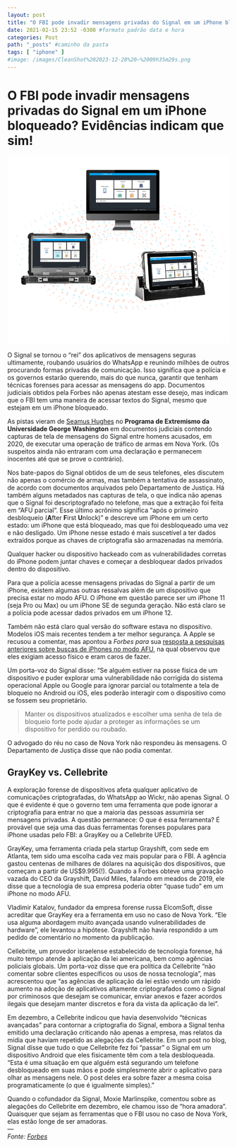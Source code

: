 ```yaml
---
layout: post
title: "O FBI pode invadir mensagens privadas do Signal em um iPhone bloqueado? Evidências indicam que sim!" #titulo para a barra de enderecos
date: 2021-02-15 23:52 -0300 #formato padrão data e hora
categories: Post
path: "_posts" #caminho da pasta
tags: [ "iphone" ]
#image: /images/CleanShot%202023-12-28%20—%2009h35m29s.png
---
```


# O FBI pode invadir mensagens privadas do Signal em um iPhone bloqueado? Evidências indicam que sim!
![pix](/images/ufed-featured-3.png)


O Signal se tornou o “rei” dos aplicativos de mensagens seguras ultimamente, roubando usuários do WhatsApp e reunindo milhões de outros procurando formas privadas de comunicação. Isso significa que a polícia e os governos estarão querendo, mais do que nunca, garantir que tenham técnicas forenses para acessar as mensagens do app. Documentos judiciais obtidos pela Forbes não apenas atestam esse desejo, mas indicam que o FBI tem uma maneira de acessar textos do Signal, mesmo que estejam em um iPhone bloqueado.  

As pistas vieram de [Seamus Hughes](https://twitter.com/SeamusHughes) no **Programa de Extremismo da Universidade George Washington** em documentos judiciais contendo capturas de tela de mensagens do Signal entre homens acusados, em 2020, de executar uma operação de tráfico de armas em Nova York. (Os suspeitos ainda não entraram com uma declaração e permanecem inocentes até que se prove o contrário). 

Nos bate-papos do Signal obtidos de um de seus telefones, eles discutem não apenas o comércio de armas, mas também a tentativa de assassinato, de acordo com documentos arquivados pelo Departamento de Justiça. Há também alguns metadados nas capturas de tela, o que indica não apenas que o Signal foi descriptografado no telefone, mas que a extração foi feita em “AFU parcial”. Esse último acrônimo significa “após o primeiro desbloqueio (**A**fter **F**irst **U**nlock)” e descreve um iPhone em um certo estado: um iPhone que está bloqueado, mas que foi desbloqueado uma vez e não desligado. Um iPhone nesse estado é mais suscetível a ter dados extraídos porque as chaves de criptografia são armazenadas na memória. 

Qualquer hacker ou dispositivo hackeado com as vulnerabilidades corretas do iPhone podem juntar chaves e começar a desbloquear dados privados dentro do dispositivo.

Para que a polícia acesse mensagens privadas do Signal a partir de um iPhone, existem algumas outras ressalvas além de um dispositivo que precisa estar no modo AFU. O iPhone em questão parece ser um iPhone 11 (seja Pro ou Max) ou um iPhone SE de segunda geração. Não está claro se a polícia pode acessar dados privados em um iPhone 12. 

Também não está claro qual versão do software estava no dispositivo. Modelos iOS mais recentes tendem a ter melhor segurança. A Apple se recusou a comentar, mas apontou a _Forbes para_ sua [resposta a pesquisas anteriores sobre buscas de iPhones no modo AFU](https://www.wired.com/story/smartphone-encryption-law-enforcement-tools/ "https://www.wired.com/story/smartphone-encryption-law-enforcement-tools/"), na qual observou que eles exigiam acesso físico e eram caros de fazer.  

Um porta-voz do Signal disse: “Se alguém estiver na posse física de um dispositivo e puder explorar uma vulnerabilidade não corrigida do sistema operacional Apple ou Google para ignorar parcial ou totalmente a tela de bloqueio no Android ou iOS, eles poderão interagir com o dispositivo como se fossem seu proprietário.  

>Manter os dispositivos atualizados e escolher uma senha de tela de bloqueio forte pode ajudar a proteger as informações se um dispositivo for perdido ou roubado.  

O advogado do réu no caso de Nova York não respondeu às mensagens. O Departamento de Justiça disse que não podia comentar.

## GrayKey vs. Cellebrite

A exploração forense de dispositivos afeta qualquer aplicativo de comunicações criptografadas, do WhatsApp ao Wickr, não apenas Signal. O que é evidente é que o governo tem uma ferramenta que pode ignorar a criptografia para entrar no que a maioria das pessoas assumiria ser mensagens privadas. A questão permanece: O que é essa ferramenta? É provável que seja uma das duas ferramentas forenses populares para iPhone usadas pelo FBI: a GrayKey ou a Cellebrite UFED.  

GrayKey, uma ferramenta criada pela startup Grayshift, com sede em Atlanta, tem sido uma escolha cada vez mais popular para o FBI. A agência gastou centenas de milhares de dólares na aquisição dos dispositivos, que começam a partir de US$9.995(!). Quando a Forbes obteve uma gravação vazada do CEO da Grayshift, David Miles, falando em meados de 2019, ele disse que a tecnologia de sua empresa poderia obter “quase tudo” em um iPhone no modo AFU.  

Vladimir Katalov, fundador da empresa forense russa ElcomSoft, disse acreditar que GrayKey era a ferramenta em uso no caso de Nova York. “Ele usa alguma abordagem muito avançada usando vulnerabilidades de hardware”, ele levantou a hipótese. Grayshift não havia respondido a um pedido de comentário no momento da publicação.  

Cellebrite, um provedor israelense estabelecido de tecnologia forense, há muito tempo atende à aplicação da lei americana, bem como agências policiais globais. Um porta-voz disse que era política da Cellebrite “não comentar sobre clientes específicos ou usos de nossa tecnologia”, mas acrescentou que “as agências de aplicação da lei estão vendo um rápido aumento na adoção de aplicativos altamente criptografados como o Signal por criminosos que desejam se comunicar, enviar anexos e fazer acordos ilegais que desejam manter discretos e fora da vista da aplicação da lei”.  

Em dezembro, a Cellebrite indicou que havia desenvolvido “técnicas avançadas” para contornar a criptografia do Signal, embora a Signal tenha emitido uma declaração criticando não apenas a empresa, mas relatos da mídia que haviam repetido as alegações da Cellebrite. Em um post no blog, Signal disse que tudo o que Cellebrite fez foi “passar” o Signal em um dispositivo Android que eles fisicamente têm com a tela desbloqueada.  
“Esta é uma situação em que alguém está segurando um telefone desbloqueado em suas mãos e pode simplesmente abrir o aplicativo para olhar as mensagens nele. O post deles era sobre fazer a mesma coisa programaticamente (o que é igualmente simples).”  

Quando o cofundador da Signal, Moxie Marlinspike, comentou sobre as alegações do Cellebrite em dezembro, ele chamou isso de “hora amadora”. Quaisquer que sejam as ferramentas que o FBI usou no caso de Nova York, elas estão longe de ser amadoras.  
—  
_Fonte:_ [_Forbes_](https://www.forbes.com/sites/thomasbrewster/2021/02/08/can-the-fbi-can-hack-into-private-signal-messages-on-a-locked-iphone-evidence-indicates-yes/?sh=9499f7d66244)